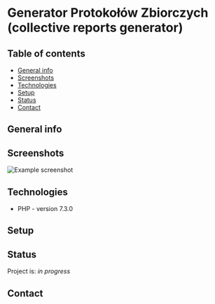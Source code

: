 # Generator Protokołów Zbiorczych (collective reports generator)

## Table of contents
* [General info](#general-info)
* [Screenshots](#screenshots)
* [Technologies](#technologies)
* [Setup](#setup)
* [Status](#status)
* [Contact](#contact)

## General info


## Screenshots
![Example screenshot](./img/screenshot.png)

## Technologies
* PHP - version 7.3.0

## Setup


## Status
Project is: _in progress_

## Contact
